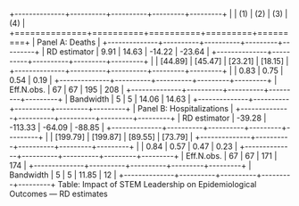 +--------------+----------+----------+---------+---------+
|              | (1)      | (2)      | (3)     | (4)     |
+==============+==========+==========+=========+=========+
| Panel A: Deaths                                        |
+--------------+----------+----------+---------+---------+
| RD estimator | 9.91     | 14.63    | -14.22  | -23.64  |
+--------------+----------+----------+---------+---------+
|              | [44.89]  | [45.47]  | [23.21] | [18.15] |
+--------------+----------+----------+---------+---------+
|              | 0.83     | 0.75     | 0.54    | 0.19    |
+--------------+----------+----------+---------+---------+
| Eff.N.obs.   | 67       | 67       | 195     | 208     |
+--------------+----------+----------+---------+---------+
| Bandwidth    | 5        | 5        | 14.06   | 14.63   |
+--------------+----------+----------+---------+---------+
| Panel B: Hospitalizations                              |
+--------------+----------+----------+---------+---------+
| RD estimator | -39.28   | -113.33  | -64.09  | -88.85  |
+--------------+----------+----------+---------+---------+
|              | [199.79] | [199.87] | [89.55] | [73.79] |
+--------------+----------+----------+---------+---------+
|              | 0.84     | 0.57     | 0.47    | 0.23    |
+--------------+----------+----------+---------+---------+
| Eff.N.obs.   | 67       | 67       | 171     | 174     |
+--------------+----------+----------+---------+---------+
| Bandwidth    | 5        | 5        | 11.85   | 12      |
+--------------+----------+----------+---------+---------+
Table: Impact of STEM Leadership on Epidemiological Outcomes — RD estimates
